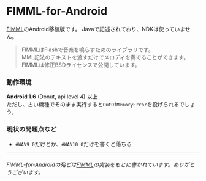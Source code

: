 # FlMML-for-Android
[FlMML](http://flmml.codeplex.com/)のAndroid移植版です。
Javaで記述されており、NDKは使っていません。
> FlMMLはFlashで音楽を鳴らすためのライブラリです。<br>
MML記法のテキストを渡すだけでメロディを奏でることができます。<br>
FlMMLは修正BSDライセンスで公開しています。

### 動作環境
**Android 1.6** \(Donut, api level 4\) 以上<br>
ただし、古い機種でそのまま実行すると`OutOfMemoryError`を投げられるでしょう。

### 現状の問題点など
* `#WAV9 0`だけとか、`#WAV10 0`だけを書くと落ちる

***
###### _FlMML-for-Androidの殆どは[FlMML](http://flmml.codeplex.com/)の実装をもとに書かれています。ありがとうございます。_